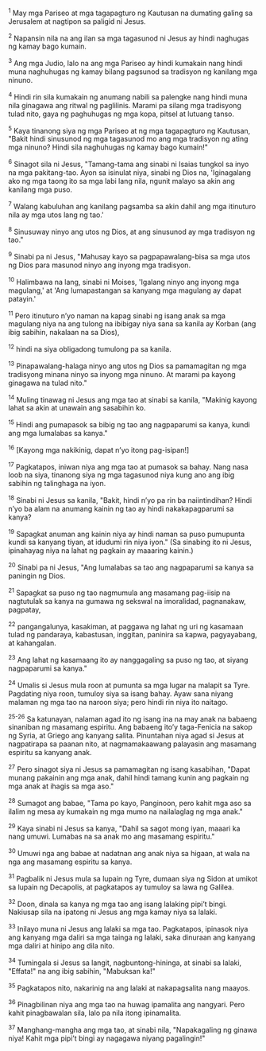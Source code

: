 <sup>1</sup>
May mga Pariseo at mga tagapagturo ng Kautusan na dumating galing sa Jerusalem at nagtipon sa paligid ni Jesus. 

<sup>2</sup>
Napansin nila na ang ilan sa mga tagasunod ni Jesus ay hindi naghugas ng kamay bago kumain. 

<sup>3</sup>
Ang mga Judio, lalo na ang mga Pariseo ay hindi kumakain nang hindi muna naghuhugas ng kamay bilang pagsunod sa tradisyon ng kanilang mga ninuno. 

<sup>4</sup>
Hindi rin sila kumakain ng anumang nabili sa palengke nang hindi muna nila ginagawa ang ritwal ng paglilinis. Marami pa silang mga tradisyong tulad nito, gaya ng paghuhugas ng mga kopa, pitsel at lutuang tanso. 

<sup>5</sup>
Kaya tinanong siya ng mga Pariseo at ng mga tagapagturo ng Kautusan, "Bakit hindi sinusunod ng mga tagasunod mo ang mga tradisyon ng ating mga ninuno? Hindi sila naghuhugas ng kamay bago kumain!" 

<sup>6</sup>
Sinagot sila ni Jesus, "Tamang-tama ang sinabi ni Isaias tungkol sa inyo na mga pakitang-tao. Ayon sa isinulat niya, sinabi ng Dios na, 'Iginagalang ako ng mga taong ito sa mga labi lang nila, ngunit malayo sa akin ang kanilang mga puso. 

<sup>7</sup>
Walang kabuluhan ang kanilang pagsamba sa akin dahil ang mga itinuturo nila ay mga utos lang ng tao.' 

<sup>8</sup>
Sinusuway ninyo ang utos ng Dios, at ang sinusunod ay mga tradisyon ng tao." 

<sup>9</sup>
Sinabi pa ni Jesus, "Mahusay kayo sa pagpapawalang-bisa sa mga utos ng Dios para masunod ninyo ang inyong mga tradisyon. 

<sup>10</sup>
Halimbawa na lang, sinabi ni Moises, 'Igalang ninyo ang inyong mga magulang,' at 'Ang lumapastangan sa kanyang mga magulang ay dapat patayin.' 

<sup>11</sup>
Pero itinuturo nʼyo naman na kapag sinabi ng isang anak sa mga magulang niya na ang tulong na ibibigay niya sana sa kanila ay Korban (ang ibig sabihin, nakalaan na sa Dios), 

<sup>12</sup>
hindi na siya obligadong tumulong pa sa kanila. 

<sup>13</sup>
Pinapawalang-halaga ninyo ang utos ng Dios sa pamamagitan ng mga tradisyong minana ninyo sa inyong mga ninuno. At marami pa kayong ginagawa na tulad nito." 

<sup>14</sup>
Muling tinawag ni Jesus ang mga tao at sinabi sa kanila, "Makinig kayong lahat sa akin at unawain ang sasabihin ko. 

<sup>15</sup>
Hindi ang pumapasok sa bibig ng tao ang nagpaparumi sa kanya, kundi ang mga lumalabas sa kanya." 

<sup>16</sup>
[Kayong mga nakikinig, dapat nʼyo itong pag-isipan!] 

<sup>17</sup>
Pagkatapos, iniwan niya ang mga tao at pumasok sa bahay. Nang nasa loob na siya, tinanong siya ng mga tagasunod niya kung ano ang ibig sabihin ng talinghaga na iyon. 

<sup>18</sup>
Sinabi ni Jesus sa kanila, "Bakit, hindi nʼyo pa rin ba naiintindihan? Hindi nʼyo ba alam na anumang kainin ng tao ay hindi nakakapagparumi sa kanya? 

<sup>19</sup>
Sapagkat anuman ang kainin niya ay hindi naman sa puso pumupunta kundi sa kanyang tiyan, at idudumi rin niya iyon." (Sa sinabing ito ni Jesus, ipinahayag niya na lahat ng pagkain ay maaaring kainin.) 

<sup>20</sup>
Sinabi pa ni Jesus, "Ang lumalabas sa tao ang nagpaparumi sa kanya sa paningin ng Dios. 

<sup>21</sup>
Sapagkat sa puso ng tao nagmumula ang masamang pag-iisip na nagtutulak sa kanya na gumawa ng sekswal na imoralidad, pagnanakaw, pagpatay, 

<sup>22</sup>
pangangalunya, kasakiman, at paggawa ng lahat ng uri ng kasamaan tulad ng pandaraya, kabastusan, inggitan, paninira sa kapwa, pagyayabang, at kahangalan. 

<sup>23</sup>
Ang lahat ng kasamaang ito ay nanggagaling sa puso ng tao, at siyang nagpaparumi sa kanya." 

<sup>24</sup>
Umalis si Jesus mula roon at pumunta sa mga lugar na malapit sa Tyre. Pagdating niya roon, tumuloy siya sa isang bahay. Ayaw sana niyang malaman ng mga tao na naroon siya; pero hindi rin niya ito naitago.

<sup>25-26</sup>
Sa katunayan, nalaman agad ito ng isang ina na may anak na babaeng sinaniban ng masamang espiritu. Ang babaeng itoʼy taga-Fenicia na sakop ng Syria, at Griego ang kanyang salita. Pinuntahan niya agad si Jesus at nagpatirapa sa paanan nito, at nagmamakaawang palayasin ang masamang espiritu sa kanyang anak. 

<sup>27</sup>
Pero sinagot siya ni Jesus sa pamamagitan ng isang kasabihan, "Dapat munang pakainin ang mga anak, dahil hindi tamang kunin ang pagkain ng mga anak at ihagis sa mga aso." 

<sup>28</sup>
Sumagot ang babae, "Tama po kayo, Panginoon, pero kahit mga aso sa ilalim ng mesa ay kumakain ng mga mumo na nailalaglag ng mga anak." 

<sup>29</sup>
Kaya sinabi ni Jesus sa kanya, "Dahil sa sagot mong iyan, maaari ka nang umuwi. Lumabas na sa anak mo ang masamang espiritu." 

<sup>30</sup>
Umuwi nga ang babae at nadatnan ang anak niya sa higaan, at wala na nga ang masamang espiritu sa kanya.

<sup>31</sup>
Pagbalik ni Jesus mula sa lupain ng Tyre, dumaan siya ng Sidon at umikot sa lupain ng Decapolis, at pagkatapos ay tumuloy sa lawa ng Galilea. 

<sup>32</sup>
Doon, dinala sa kanya ng mga tao ang isang lalaking pipiʼt bingi. Nakiusap sila na ipatong ni Jesus ang mga kamay niya sa lalaki. 

<sup>33</sup>
Inilayo muna ni Jesus ang lalaki sa mga tao. Pagkatapos, ipinasok niya ang kanyang mga daliri sa mga tainga ng lalaki, saka dinuraan ang kanyang mga daliri at hinipo ang dila nito. 

<sup>34</sup>
Tumingala si Jesus sa langit, nagbuntong-hininga, at sinabi sa lalaki, "Effata!" na ang ibig sabihin, "Mabuksan ka!" 

<sup>35</sup>
Pagkatapos nito, nakarinig na ang lalaki at nakapagsalita nang maayos. 

<sup>36</sup>
Pinagbilinan niya ang mga tao na huwag ipamalita ang nangyari. Pero kahit pinagbawalan sila, lalo pa nila itong ipinamalita. 

<sup>37</sup>
Manghang-mangha ang mga tao, at sinabi nila, "Napakagaling ng ginawa niya! Kahit mga pipiʼt bingi ay nagagawa niyang pagalingin!"